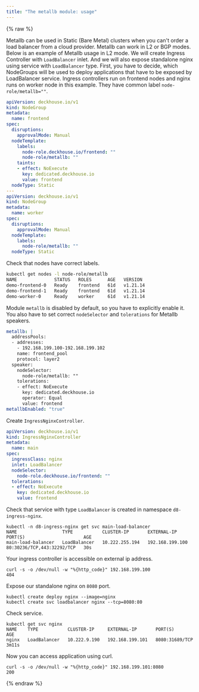 ```yaml
---
title: "The metallb module: usage"
---
```


{% raw %}

Metallb can be used in Static (Bare Metal) clusters when you can't order a load balancer from a cloud provider. Metallb can work in L2 or BGP modes. Below is an example of Metallb usage in L2 mode.
We will create Ingress Controller with `LoadBalancer` inlet. And we will also expose standalone nginx using service with `LoadBalancer` type.
First, you have to decide, which NodeGroups will be used to deploy applications that have to be exposed by LoadBalancer service. 
Ingress controllers run on frontend nodes and nginx runs on worker node in this example. They have common label `node-role/metallb=""`.

```yaml
apiVersion: deckhouse.io/v1
kind: NodeGroup
metadata:
  name: frontend
spec:
  disruptions:
    approvalMode: Manual
  nodeTemplate:
    labels:
      node-role.deckhouse.io/frontend: ""
      node-role/metallb: ""
    taints:
    - effect: NoExecute
      key: dedicated.deckhouse.io
      value: frontend
  nodeType: Static
---
apiVersion: deckhouse.io/v1
kind: NodeGroup
metadata:
  name: worker
spec:
  disruptions:
    approvalMode: Manual
  nodeTemplate:
    labels:
      node-role/metallb: ""
  nodeType: Static
```

Check that nodes have correct labels.

```bash
kubectl get nodes -l node-role/metallb
NAME              STATUS   ROLES      AGE   VERSION
demo-frontend-0   Ready    frontend   61d   v1.21.14
demo-frontend-1   Ready    frontend   61d   v1.21.14
demo-worker-0     Ready    worker     61d   v1.21.14
```

Module `metallb` is disabled by default, so you have to explicitly enable it. You also have to set correct `nodeSelector` and `tolerations` for Metallb speakers.

```yaml
metallb: |
  addressPools:
  - addresses:
    - 192.168.199.100-192.168.199.102
    name: frontend_pool
    protocol: layer2
  speaker:
    nodeSelector:
      node-role/metallb: ""
    tolerations:
    - effect: NoExecute
      key: dedicated.deckhouse.io
      operator: Equal
      value: frontend
metallbEnabled: "true"
```

Create `IngressNginxController`.

```yaml
apiVersion: deckhouse.io/v1
kind: IngressNginxController
metadata:
  name: main
spec:
  ingressClass: nginx
  inlet: LoadBalancer
  nodeSelector:
    node-role.deckhouse.io/frontend: ""
  tolerations:
  - effect: NoExecute
    key: dedicated.deckhouse.io
    value: frontend
```

Check that service with type `LoadBalancer` is created in namespace `d8-ingress-nginx`.

```shell
kubectl -n d8-ingress-nginx get svc main-load-balancer 
NAME                 TYPE           CLUSTER-IP       EXTERNAL-IP       PORT(S)                      AGE
main-load-balancer   LoadBalancer   10.222.255.194   192.168.199.100   80:30236/TCP,443:32292/TCP   30s
```

Your ingress controller is accessible on external ip address.

```shell
curl -s -o /dev/null -w "%{http_code}" 192.168.199.100
404
```

Expose our standalone nginx on `8080` port.

```shell
kubectl create deploy nginx --image=nginx
kubectl create svc loadbalancer nginx --tcp=8080:80
```

Check service.

```shell
kubectl get svc nginx
NAME    TYPE           CLUSTER-IP     EXTERNAL-IP       PORT(S)          AGE
nginx   LoadBalancer   10.222.9.190   192.168.199.101   8080:31689/TCP   3m11s
```

Now you can access application using curl.

```shell
curl -s -o /dev/null -w "%{http_code}" 192.168.199.101:8080
200
```

{% endraw %}
